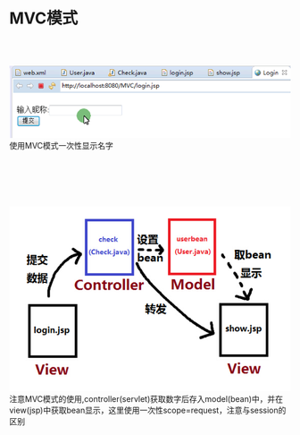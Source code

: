 # MVC模式

<br><br>

![image](https://github.com/luguanxing/JavaWeb-Study/blob/master/Servlet/pictures/05.gif?raw=true)<br>
使用MVC模式一次性显示名字
<br><br><br><br><br><br>


![image](https://github.com/luguanxing/JavaWeb-Study/blob/master/Servlet/pictures/05_1.jpg?raw=true)<br>
注意MVC模式的使用,controller(servlet)获取数字后存入model(bean)中，并在view(jsp)中获取bean显示，这里使用一次性scope=request，注意与session的区别
<br><br><br><br><br><br>


